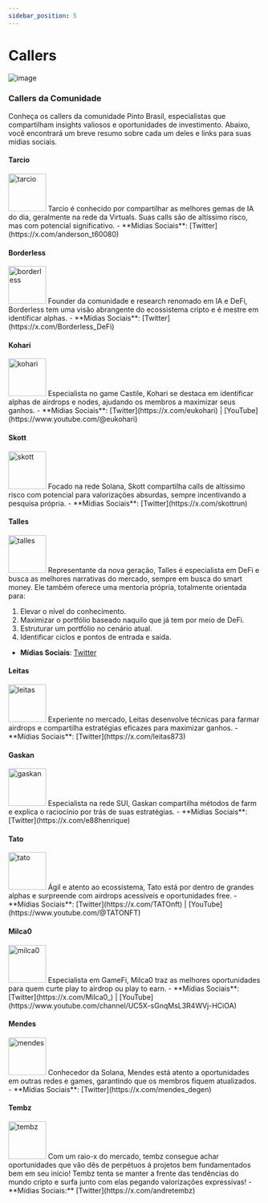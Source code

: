 ```yaml
---
sidebar_position: 5
---
```


# Callers
![image](https://github.com/user-attachments/assets/66e24270-0688-4ed1-b2bf-1802cb817c36)


### Callers da Comunidade
Conheça os callers da comunidade Pinto Brasil, especialistas que compartilham insights valiosos e oportunidades de investimento. Abaixo, você encontrará um breve resumo sobre cada um deles e links para suas mídias sociais.

#### Tarcio
<img src="/img/tarcio.png" alt="tarcio" width="75" />
Tarcio é conhecido por compartilhar as melhores gemas de IA do dia, geralmente na rede da Virtuals. Suas calls são de altíssimo risco, mas com potencial significativo.
- **Mídias Sociais**: [Twitter](https://x.com/anderson_t60080) 

#### Borderless
<img src="/img/borderless.png" alt="borderless" width="75" />
Founder da comunidade e research renomado em IA e DeFi, Borderless tem uma visão abrangente do ecossistema cripto e é mestre em identificar alphas.
- **Mídias Sociais**: [Twitter](https://x.com/Borderless_DeFi)

#### Kohari
<img src="/img/kohari.png" alt="kohari" width="75" />
Especialista no game Castile, Kohari se destaca em identificar alphas de airdrops e nodes, ajudando os membros a maximizar seus ganhos.
- **Mídias Sociais**: [Twitter](https://x.com/eukohari) | [YouTube](https://www.youtube.com/@eukohari)

#### Skott
<img src="/img/skott.png" alt="skott" width="75" />
Focado na rede Solana, Skott compartilha calls de altíssimo risco com potencial para valorizações absurdas, sempre incentivando a pesquisa própria.
- **Mídias Sociais**: [Twitter](https://x.com/skottrun) 

#### Talles
<img src="/img/talles.png" alt="talles" width="75" />
Representante da nova geração, Talles é especialista em DeFi e busca as melhores narrativas do mercado, sempre em busca do smart money. Ele também oferece uma mentoria própria, totalmente orientada para:

1. Elevar o nível do conhecimento.
2. Maximizar o portfólio baseado naquilo que já tem por meio de DeFi.
3. Estruturar um portfólio no cenário atual.
4. Identificar ciclos e pontos de entrada e saída.

- **Mídias Sociais**: [Twitter](https://x.com/TallesFi)
  
#### Leitas
<img src="/img/leitas.png" alt="leitas" width="75" />
Experiente no mercado, Leitas desenvolve técnicas para farmar airdrops e compartilha estratégias eficazes para maximizar ganhos.
- **Mídias Sociais**: [Twitter](https://x.com/leitas873)

#### Gaskan
<img src="/img/gaskan.png" alt="gaskan" width="75" />
Especialista na rede SUI, Gaskan compartilha métodos de farm e explica o raciocínio por trás de suas estratégias.
- **Mídias Sociais**: [Twitter](https://x.com/e88henrique)
  
#### Tato
<img src="/img/tato.png" alt="tato" width="75" />
Ágil e atento ao ecossistema, Tato está por dentro de grandes alphas e surpreende com airdrops acessíveis e oportunidades free.
- **Mídias Sociais**: [Twitter](https://x.com/TATOnft) | [YouTube](https://www.youtube.com/@TATONFT)

#### Milca0
<img src="/img/milca0.png" alt="milca0" width="75" />
Especialista em GameFi, Milca0 traz as melhores oportunidades para quem curte play to airdrop ou play to earn.
- **Mídias Sociais**: [Twitter](https://x.com/Milca0_) | [YouTube](https://www.youtube.com/channel/UC5X-sGnqMsL3R4WVj-HCiOA)

#### Mendes
<img src="/img/mendes.png" alt="mendes" width="75" />
Conhecedor da Solana, Mendes está atento a oportunidades em outras redes e games, garantindo que os membros fiquem atualizados.
- **Mídias Sociais**: [Twitter](https://x.com/mendes_degen)

#### Tembz
<img src="/img/tembz.png" alt="tembz" width="75" />
Com um raio-x do mercado, tembz consegue achar oportunidades que vão dês de perpétuos á projetos bem fundamentados bem em seu início! Tembz tenta se manter a frente das tendências do mundo cripto e surfa junto com elas pegando valorizações expressivas!
- **Mídias Sociais:** [Twitter](https://x.com/andretembz)
